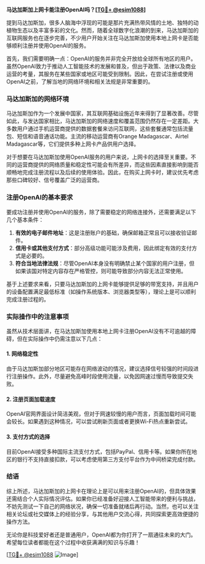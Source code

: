 **马达加斯加上网卡能注册OpenAI吗？[[TG💪+ @esim1088](https://t.me/s/esim1088)]**

提到马达加斯加，很多人脑海中浮现的可能是那片充满热带风情的土地、独特的动植物生态以及丰富多彩的文化。然而，随着全球数字化浪潮的到来，马达加斯加的互联网服务也在逐步完善，不少用户开始关注在马达加斯加使用本地上网卡是否能够顺利注册并使用OpenAI的服务。

首先，我们需要明确一点：OpenAI的服务并非完全开放给全球所有地区的用户。虽然OpenAI致力于推动人工智能技术的发展和普及，但出于政策、法律以及商业运营的考量，其服务在某些国家或地区可能受到限制。因此，在尝试注册或使用OpenAI之前，了解当地的网络环境和相关法规是非常重要的。

### 马达加斯加的网络环境

马达加斯加作为一个发展中国家，其互联网基础设施近年来得到了显著改善。尽管如此，与发达国家相比，马达加斯加的网络速度和覆盖范围仍然存在一定差距。大多数用户通过手机运营商提供的数据套餐来访问互联网，这些套餐通常包括流量包、短信和语音通话功能。主流的移动运营商有Orange Madagascar、Airtel Madagascar等，它们提供多种上网卡产品供用户选择。

对于想要在马达加斯加使用OpenAI服务的用户来说，上网卡的选择至关重要。不同的运营商提供的网络质量和稳定性可能会有所差异，而这些因素直接影响到能否顺畅地完成注册流程以及后续的使用体验。因此，在购买上网卡时，建议优先考虑那些口碑较好、信号覆盖广泛的运营商。

### 注册OpenAI的基本要求

要成功注册并使用OpenAI的服务，除了需要稳定的网络连接外，还需要满足以下几个基本条件：

1. **有效的电子邮件地址**：这是注册账户的基础，确保邮箱正常且可以接收验证邮件。
2. **信用卡或其他支付方式**：部分高级功能可能涉及费用，因此绑定有效的支付方式是必要的。
3. **符合当地法律法规**：尽管OpenAI本身没有明确禁止某个国家的用户注册，但如果该国对特定内容存在严格管控，则可能导致部分内容无法正常使用。

基于上述要求来看，只要马达加斯加的上网卡能够提供足够的带宽支持，并且用户的设备配置满足最低标准（如操作系统版本、浏览器类型等），理论上是可以顺利完成注册过程的。

### 实际操作中的注意事项

虽然从技术层面讲，在马达加斯加使用本地上网卡注册OpenAI没有不可逾越的障碍，但在实际操作中仍需注意以下几点：

#### 1. 网络稳定性
由于马达加斯加部分地区可能存在网络波动的情况，建议选择信号较强的时间段进行注册操作。此外，尽量避免高峰时段使用流量，以免因网速过慢而导致提交失败。

#### 2. 注册页面加载速度
OpenAI官网界面设计简洁美观，但对于网速较慢的用户而言，页面加载时间可能会较长。如果遇到这种情况，可以尝试刷新页面或者更换Wi-Fi热点重新尝试。

#### 3. 支付方式的选择
目前OpenAI接受多种国际主流支付方式，包括PayPal、信用卡等。如果你所在地区的银行不支持直接扣款，可以考虑使用第三方支付平台作为中间桥梁完成付款。

### 结语

综上所述，马达加斯加的上网卡在理论上是可以用来注册OpenAI的，但具体效果还需结合个人实际情况评估。如果你已经准备好迎接人工智能带来的便利与挑战，不妨先测试一下自己的网络状况，确保一切准备就绪后再行动。当然，也可以关注相关论坛或社交媒体上的经验分享，与其他用户交流心得，共同探索更高效便捷的操作方法。

无论你是科技爱好者还是普通用户，OpenAI都为你打开了一扇通往未来的大门。希望每位读者都能在这个过程中收获满满的知识与乐趣！ 

[[TG💪+ @esim1088](https://t.me/s/esim1088) ![Image](https://i.postimg.cc/4NQfJmqS/Snipaste-2025-05-13-00-14-12.png)]